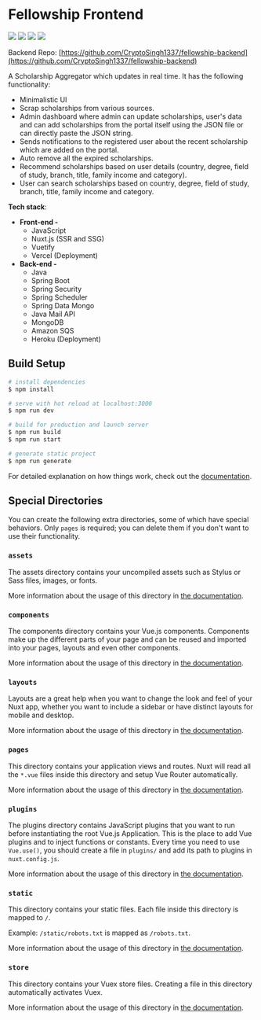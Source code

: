 # Fellowship Frontend

![](https://img.shields.io/badge/Java-17-blue)
![](https://img.shields.io/badge/Spring%20Boot-2.6.10-70b34a)
![](https://img.shields.io/badge/Nuxt.js-2.15.8-2ddc87)
![](https://img.shields.io/badge/Vuetify.js-2.6.1-2e95f2)

Backend Repo: [https://github.com/CryptoSingh1337/fellowship-backend](https://github.com/CryptoSingh1337/fellowship-backend)

A Scholarship Aggregator which updates in real time. It has the following functionality:

- Minimalistic UI
- Scrap scholarships from various sources.
- Admin dashboard where admin can update scholarships, user's data and can add scholarships from the portal itself using the JSON file or can directly paste the JSON string.
- Sends notifications to the registered user about the recent scholarship which are added on the portal.
- Auto remove all the expired scholarships.
- Recommend scholarships based on user details (country, degree, field of study, branch, title, family income and category).
- User can search scholarships based on country, degree, field of study, branch, title, family income and category.

**Tech stack**:

- **Front-end -**
  - JavaScript
  - Nuxt.js (SSR and SSG)
  - Vuetify
  - Vercel (Deployment)
- **Back-end -**
  - Java
  - Spring Boot
  - Spring Security
  - Spring Scheduler
  - Spring Data Mongo
  - Java Mail API
  - MongoDB
  - Amazon SQS
  - Heroku (Deployment)

## Build Setup

```bash
# install dependencies
$ npm install

# serve with hot reload at localhost:3000
$ npm run dev

# build for production and launch server
$ npm run build
$ npm run start

# generate static project
$ npm run generate
```

For detailed explanation on how things work, check out the [documentation](https://nuxtjs.org).

## Special Directories

You can create the following extra directories, some of which have special behaviors. Only `pages` is required; you can delete them if you don't want to use their functionality.

### `assets`

The assets directory contains your uncompiled assets such as Stylus or Sass files, images, or fonts.

More information about the usage of this directory in [the documentation](https://nuxtjs.org/docs/2.x/directory-structure/assets).

### `components`

The components directory contains your Vue.js components. Components make up the different parts of your page and can be reused and imported into your pages, layouts and even other components.

More information about the usage of this directory in [the documentation](https://nuxtjs.org/docs/2.x/directory-structure/components).

### `layouts`

Layouts are a great help when you want to change the look and feel of your Nuxt app, whether you want to include a sidebar or have distinct layouts for mobile and desktop.

More information about the usage of this directory in [the documentation](https://nuxtjs.org/docs/2.x/directory-structure/layouts).


### `pages`

This directory contains your application views and routes. Nuxt will read all the `*.vue` files inside this directory and setup Vue Router automatically.

More information about the usage of this directory in [the documentation](https://nuxtjs.org/docs/2.x/get-started/routing).

### `plugins`

The plugins directory contains JavaScript plugins that you want to run before instantiating the root Vue.js Application. This is the place to add Vue plugins and to inject functions or constants. Every time you need to use `Vue.use()`, you should create a file in `plugins/` and add its path to plugins in `nuxt.config.js`.

More information about the usage of this directory in [the documentation](https://nuxtjs.org/docs/2.x/directory-structure/plugins).

### `static`

This directory contains your static files. Each file inside this directory is mapped to `/`.

Example: `/static/robots.txt` is mapped as `/robots.txt`.

More information about the usage of this directory in [the documentation](https://nuxtjs.org/docs/2.x/directory-structure/static).

### `store`

This directory contains your Vuex store files. Creating a file in this directory automatically activates Vuex.

More information about the usage of this directory in [the documentation](https://nuxtjs.org/docs/2.x/directory-structure/store).
